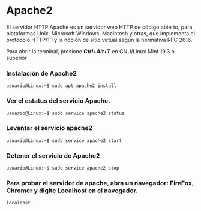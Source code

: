 # Apache2
El servidor HTTP Apache es un servidor web HTTP de código abierto, para plataformas Unix, Microsoft Windows, Macintosh y otras, que implementa el protocolo HTTP/1.1 y la noción de sitio virtual según la normativa RFC 2616.  

Para abrir la terminal, presione ***Ctrl+Alt+T***  en GNU/Linux Mint 19.3 o superior


### Instalación de Apache2
```
usuario@Linux:~$ sudo apt apache2 install 
```


### Ver el estatus del servicio Apache. 
```
usuario@Linux:~$ sudo service apache2 status
```

### Levantar el servicio apache2
```
usuario@Linux:~$ sudo service apache2 start
```

### Detener el servicio de Apache2
```
usuario@Linux:~$ sudo service apache2 stop

```
 
 ### Para probar el servidor de apache, abra un navegador: FireFox, Chromer y digite Localhost en el navegador. 
 
```
localhost

```
